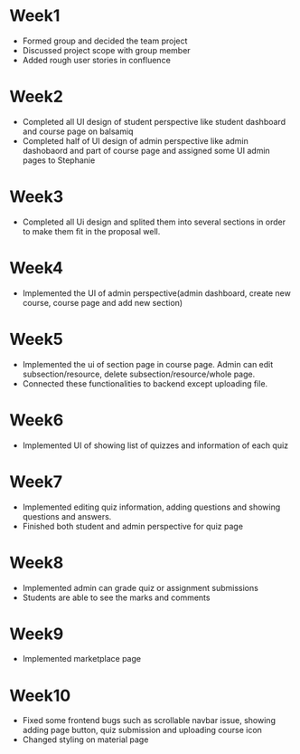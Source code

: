 # Week1
- Formed group and decided the team project
- Discussed project scope with group member
- Added rough user stories in confluence

# Week2
- Completed all UI design of student perspective like student dashboard and course page on balsamiq
- Completed half of UI design of admin perspective like admin dashobaord and part of course page and assigned some UI admin pages to Stephanie

# Week3
- Completed all Ui design and splited them into several sections in order to make them fit in the proposal well.

# Week4
- Implemented the UI of admin perspective(admin dashboard, create new course, course page and add new section)

# Week5
- Implemented the ui of section page in course page. Admin can edit subsection/resource, delete subsection/resource/whole page.
- Connected these functionalities to backend except uploading file.

# Week6
- Implemented UI of showing list of quizzes and information of each quiz

# Week7
- Implemented editing quiz information, adding questions and showing questions and answers.
- Finished both student and admin perspective for quiz page

# Week8
- Implemented admin can grade quiz or assignment submissions
- Students are able to see the marks and comments

# Week9
- Implemented marketplace page

# Week10
- Fixed some frontend bugs such as scrollable navbar issue, showing adding page button, quiz submission and uploading course icon
- Changed styling on material page
